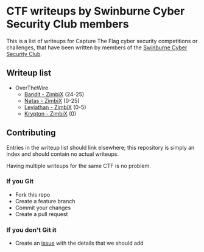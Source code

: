 # CTF writeups by Swinburne Cyber Security Club members

This is a list of writeups for Capture The Flag cyber security competitions or challenges, that have been written by members of the [Swinburne Cyber Security Club](http://scsc.wtf).

## Writeup list

- OverTheWire
	+ [Bandit - ZimbiX](https://github.com/ZimbiX/infosec-ctf-writeups/blob/master/OverTheWire%20-%20Bandit.md) (24-25)
	+ [Natas - ZimbiX](https://github.com/ZimbiX/infosec-ctf-writeups/tree/master/OverTheWire%20-%20Natas) (0-25)
	+ [Leviathan - ZimbiX](https://github.com/ZimbiX/infosec-ctf-writeups/blob/master/OverTheWire%20-%20Leviathan.md) (0-5)
	+ [Krypton - ZimbiX](https://github.com/ZimbiX/infosec-ctf-writeups/blob/master/OverTheWire%20-%20Krypton.md) (0)

## Contributing

Entries in the writeup list should link elsewhere; this repository is simply an index and should contain no actual writeups.

Having multiple writeups for the same CTF is no problem.

### If you Git

- Fork this repo
- Create a feature branch
- Commit your changes
- Create a pull request

### If you don't Git it

- Create an [issue](https://github.com/ZimbiX/infosec-ctf-writeups/issues) with the details that we should add
